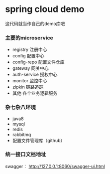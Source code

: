# spring cloud demo

这代码就当作自己的demo库吧

### 主要的microservice
- registry 注册中心
- config 配置中心
- config-repo 配置文件仓库
- gateway 网关中心
- auth-service 授权中心
- monitor 监控中心
- zipkin 链路追踪
- 其他 各个业务逻辑服务

### 杂七杂八环境
- java8
- mysql
- redis
- rabbitmq
- 配置文件管理库（github）

### 统一接口文档地址
swagger： http://127.0.0.1:8060/swagger-ui.html
